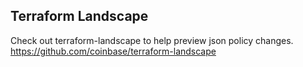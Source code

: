 ## Terraform Landscape

Check out terraform-landscape to help preview json policy changes.  
https://github.com/coinbase/terraform-landscape
